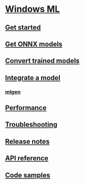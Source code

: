 # [Windows ML](index.md)
## [Get started](get-started-uwp.md)
## [Get ONNX models](get-onnx-model.md)
## [Convert trained models](convert-model-winmltools.md)
## [Integrate a model](integrate-model.md)
### [mlgen](mlgen.md)
## [Performance](performance.md)
## [Troubleshooting](troubleshooting.md)
## [Release notes](release-notes.md)
## [API reference](https://docs.microsoft.com/uwp/api/windows.ai.machinelearning)
## [Code samples](https://github.com/Microsoft/Windows-Machine-Learning/tree/RS5)